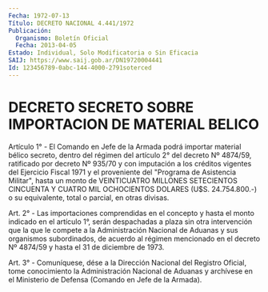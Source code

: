 ```yaml
---
Fecha: 1972-07-13
Título: DECRETO NACIONAL 4.441/1972
Publicación:
  Organismo: Boletín Oficial
  Fecha: 2013-04-05
Estado: Individual, Solo Modificatoria o Sin Eficacia
SAIJ: https://www.saij.gob.ar/DN19720004441
Id: 123456789-0abc-144-4000-2791soterced
---
```

# DECRETO SECRETO SOBRE IMPORTACION DE MATERIAL BELICO

<a id="1"></a>
Artículo 1° - El Comando en Jefe de la Armada podrá importar material bélico secreto, dentro del régimen del artículo 2° del    decreto Nº 4874/59, ratificado por decreto Nº 935/70 y con imputación a los créditos vigentes del Ejercicio Fiscal 1971 y el proveniente del "Programa de Asistencia Militar", hasta un monto de VEINTICUATRO MILLONES SETECIENTOS CINCUENTA Y CUATRO MIL OCHOCIENTOS DOLARES (U$S. 24.754.800.-) o su equivalente, total o parcial, en otras divisas.

<a id="2"></a>
Art. 2° - Las importaciones comprendidas en el concepto y hasta el monto indicado en el artículo 1°, serán despachadas a plaza sin otra intervención que la que le compete a la Administración Nacional de Aduanas y sus organismos subordinados, de acuerdo al régimen mencionado en el decreto Nº 4874/59 y hasta el 31 de diciembre de 1973.

<a id="3"></a>
Art. 3° - Comuníquese, dése a la Dirección Nacional del Registro Oficial, tome conocimiento la Administración Nacional de Aduanas y archívese en el Ministerio de Defensa (Comando en Jefe de la Armada).